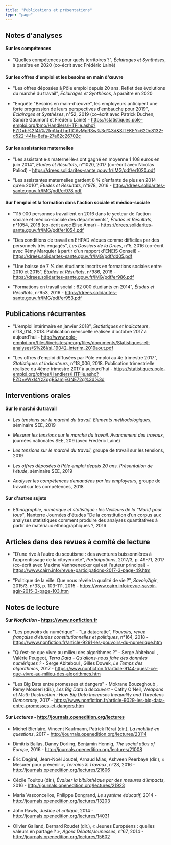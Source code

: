 ```yaml
---
title: "Publications et présentations"
type: "page"
---
```

## Notes d'analyses

#### Sur les compétences

+ "Quelles compétences pour quels territoires ?", *Éclairages et Synthèses*, à paraître	en 2020	(co-écrit avec Frédéric Lainé)

#### Sur les offres d'emploi et les besoins en main d'œuvre

+ "Les offres déposées à Pôle emploi depuis 20 ans. Reflet des évolutions du marché du travail",	*Éclairages et Synthèses*, à paraître	en 2020	

+ "Enquête "Besoins en main-d'œuvre", les employeurs anticipent une forte progression de leurs perspectives d'embauche pour 2019", *Éclairages et Synthèses*, n°52, 2019	(co-écrit avec Patrick Duchen, Sandré Gaumont et Frédéric Lainé) - https://statistiques.pole-emploi.org/bmo/Handlers/HTFile.ashx?FZD=b%2f4k%2fqAkpLhpTtCAvMpR3w%3d%3d&SITEKEY=620c8132-d522-44fa-8efa-27a62c26702c

#### Sur les assistantes maternelles

+ "Les assistant·e·s maternel·le·s ont gagné en moyenne 1 108 euros en juin 2014", *Études et Résultats*, n°1020, 2017 (co-écrit avec Nicolas Paliod) - https://drees.solidarites-sante.gouv.fr/IMG/pdf/er1020.pdf

+ "Les assistantes maternelles gardent 8 % d’enfants de plus en 2014 qu’en 2010", *Études et Résultats*, n°978, 2016 - https://drees.solidarites-sante.gouv.fr/IMG/pdf/er978.pdf

#### Sur l'emploi et la formation dans l'action sociale et médico-sociale

+ "115 000 personnes travaillent en 2016 dans le secteur de l’action sociale et médico-sociale des départements", *Études et Résultats*, n°1054, 2018 (co-écrit avec Élise Amar) - https://drees.solidarites-sante.gouv.fr/IMG/pdf/er1054.pdf

+ "Des conditions de travail en EHPAD vécues comme difficiles par des personnels très engagés", *Les Dossiers de la Drees*, n°5, 2016 (co-écrit avec Rémy Marquier à partir d'un rapport d'ENEIS Conseil) - https://drees.solidarites-sante.gouv.fr/IMG/pdf/dd05.pdf

+ "Une baisse de 7 % des étudiants inscrits en formations sociales entre 2010 et 2015", *Études et Résultats*, n°986, 2016 - https://drees.solidarites-sante.gouv.fr/IMG/pdf/er986.pdf

+ "Formations en travail social : 62 000 étudiants en 2014", *Études et Résultats*, n°953,	2016  - https://drees.solidarites-sante.gouv.fr/IMG/pdf/er953.pdf

## Publications récurrentes

+ "L’emploi intérimaire en janvier 2018", *Statistiques et Indicateurs*, n°18_014, 2018. Publication mensuelle réalisée d'octobre 2017 à aujourd'hui - http://www.pole-emploi.org/files/live/sites/peorg/files/documents/Statistiques-et-analyses/S%26I/si_19042_interim_2019aout.pdf

+ "Les offres d’emploi diffusées par Pôle emploi au 4e trimestre 2017", *Statistiques et Indicateurs*, n°18_006, 2018. Publication trimestrielle réalisée du 4ème trimestre 2017 à aujourd'hui - https://statistiques.pole-emploi.org/offres/Handlers/HTFile.ashx?FZD=vWxl4YzZggB5amjEGNE72g%3d%3d

## Interventions orales

#### Sur le marché du travail

+ *Les tensions sur le marché du travail. Elements méthodologiques*, séminaire SEE, 2019

+ *Mesurer les tensions sur le marché du travail. Avancement des travaux*, journées nationales SEE, 209 (avec Frédéric Lainé)

+ *Les tensions sur le marché du travail*, groupe de travail sur les tensions, 2019

+ *Les offres déposées à Pôle emploi depuis 20 ans. Présentation de l'étude*, séminaire SEE, 2019

+ *Analyser les compétences demandées par les employeurs*, groupe de travail sur les compétences, 2018

#### Sur d'autres sujets

+ *Ethnographie, numérique et statistique : les Veilleurs de la "Manif pour tous"*, Nanterre	Journées d'études "De la constitution d’un corpus aux analyses statistiques comment produire des analyses quantitatives à partir de matériaux ethnographiques ?, 2016

## Articles dans des revues à comité de lecture

+ "D’une rive à l’autre du scoutisme : des aventures buissonnières à l’apprentissage de la citoyenneté", *Participations*, 2017/3, p. 49-71, 2017 (co-écrit avec Maxime Vanhoenecker qui est l'auteur principal) - https://www.cairn.info/revue-participations-2017-3-page-49.htm

+ "Politique de la ville. Que nous révèle la qualité de vie ?", *Savoir/Agir*, 2015/3, n°33, p. 103-111, 2015 - https://www.cairn.info/revue-savoir-agir-2015-3-page-103.htm

## Notes de lecture

#### Sur *Nonfiction* - https://www.nonfiction.fr

+ "Les pouvoirs du numérique" - "La datacratie", *Pouvoirs, revue française d'études constitutionnelles et politiques*, n°164, 2018 - 	https://www.nonfiction.fr/article-9291-les-pouvoirs-du-numerique.htm

+ "Qu’est-ce que vivre au milieu des algorithmes ?" - Serge Abiteboul , Valérie Peugeot, *Terra Data - Qu'allons-nous faire des données numériques ?* - Serge Abiteboul , Gilles Dowek, *Le Temps des algorithmes*, 2017 - https://www.nonfiction.fr/article-9144-quest-ce-que-vivre-au-milieu-des-algorithmes.htm

+ "Les Big Data entre promesses et dangers" - Mokrane Bouzeghoub , Remy Mosseri (dir.), *Les Big Data à découvert* - Cathy O'Neil, *Weapons of Math Destruction : How Big Data Increases Inequality and Threatens Democracy*, 2017 - 	https://www.nonfiction.fr/article-9029-les-big-data-entre-promesses-et-dangers.htm

#### Sur *Lectures* - http://journals.openedition.org/lectures

+ Michel Bierlaire, Vincent Kaufmann, Patrick Rérat (dir.), *La mobilité en questions*, 2017 - http://journals.openedition.org/lectures/23114

+ Dimitris Ballas, Danny Dorling, Benjamin Hennig, *The social atlas of Europe*,	2016 - http://journals.openedition.org/lectures/21008

+ Éric Dagiral, Jean-Noël Jouzel, Arnaud Mias, Ashveen Peerbaye (dir.), « Mesurer pour prévenir », *Terrains & Travaux*, n°28, 2016 - http://journals.openedition.org/lectures/21606

+ Cécile Touitou (dir.), *Évaluer la bibliothèque par des mesures d’impacts*, 2016 - http://journals.openedition.org/lectures/21923

+ Maria Vasconcellos, Philippe Bongrand, *Le système éducatif*, 2014 - http://journals.openedition.org/lectures/13203

+ John Rawls, *Justice et critique*, 2014 - http://journals.openedition.org/lectures/14031

+ Olivier Galland, Bernard Roudet (dir.), « Jeunes Européens : quelles valeurs en partage ? », *Agora Débats/Jeunesses*, n°67, 2014 - http://journals.openedition.org/lectures/15602

